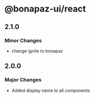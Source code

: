 # @bonapaz-ui/react

## 2.1.0

### Minor Changes

- change ignite to bonapaz

## 2.0.0

### Major Changes

- Added display name to all components
